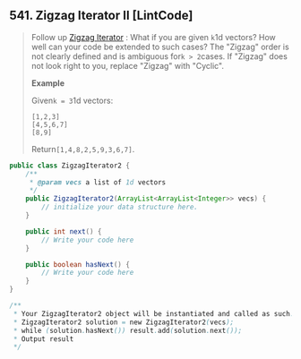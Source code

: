 ## 541. Zigzag Iterator II \[LintCode\]

> Follow up [Zigzag Iterator](http://www.lintcode.com/en/problem/zigzag-iterator/) : What if you are given `k`1d vectors? How well can your code be extended to such cases? The "Zigzag" order is not clearly defined and is ambiguous for`k > 2`cases. If "Zigzag" does not look right to you, replace "Zigzag" with "Cyclic".
>
> **Example**
>
> Given`k = 3`1d vectors:
>
> ```
> [1,2,3]
> [4,5,6,7]
> [8,9]
> ```
>
> Return`[1,4,8,2,5,9,3,6,7]`.

```java
public class ZigzagIterator2 {
    /**
     * @param vecs a list of 1d vectors
     */
    public ZigzagIterator2(ArrayList<ArrayList<Integer>> vecs) {
        // initialize your data structure here.
    }

    public int next() {
        // Write your code here
    }

    public boolean hasNext() {
        // Write your code here   
    }
}

/**
 * Your ZigzagIterator2 object will be instantiated and called as such:
 * ZigzagIterator2 solution = new ZigzagIterator2(vecs);
 * while (solution.hasNext()) result.add(solution.next());
 * Output result
 */
```



